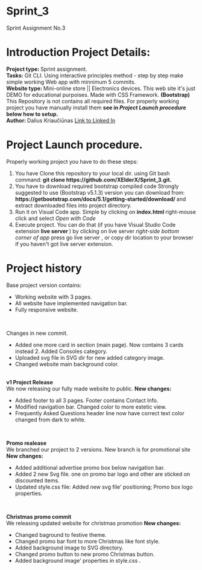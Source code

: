 # Sprint_3
Sprint Assignment No.3
##
<h1>Introduction Project Details: </h1>
<span><b>Project type: </b> Sprint assignment.  </span><br>
<span><b>Tasks: </b> Git CLI. Using interactive principles method - step by step make simple working Web app with minnimum 5 commits. </span> <br>
<span> <b> Website type: </b> Mini-online store || Electronics devices. This web site it's just DEMO for educational purpoises. Made with CSS Framework. <b>(Bootstrap)</b> </span> <br>
<span>This Repository is not contains all required files. For properly working project you have manually install them <b> see in <i>Project Launch procedure</i> below how to setup.</b> <br>
<span>
<span><strong>Author: </strong> Dalius Kriaučiūnas <a href="https://www.linkedin.com/in/dalius-kriauciunas/">Link to Linked In </a></span>

###
<h1> Project Launch procedure. </h1>
<span> Properly working project you have to do these steps: </span>
<ol>
  <li>You have Clone this repository to your local dir. using Git bash command:<b> git clone https://github.com/XElderX/Sprint_3.git.  </b> </li>
  <li>You have to download required bootstrap compiled code Strongly suggested to use (Bootstrap v5.1.3) version you can download from:<b> https://getbootstrap.com/docs/5.1/getting-started/download/ </b> and extract downloaded files into project directory. </li>
  <li>Run it on Visual Code app. Simple by clicking on <b> index.html </b> right-mouse click and select <i>Open with Code</i> </li>
  <li>Execute project. You can do that (if you have Visual Studio Code extension <b> live server </b> ) by clicking on live server <i> right-side bottom corner of app</i> press go live server </i>, or copy dir location to your browser if you haven't got live server extension.</li>
</ol>


####

<h1>Project history </h1>
<span> Base project version contains: </span>
<ul>
  <li>Working website with 3 pages. </li>
  <li>All website have implemented navigation bar. </li>
  <li>Fully responsive website.</li>
</ul>
<br>

<span> Changes in new commit. </span>
<ul>
  <li>Added one more card in section (main page). Now contains 3 cards instead 2. Added Consoles category. </li>
  <li>Uploaded svg file in SVG dir for new added category image.</li>
  <li>Changed website main background color.</li>
</ul>
<br>
<span> <strong> v1 Project Release </strong><br>
We now releasing our fully made website to public. <b>New changes: </b> </span><br>

<ul>
  <li>Added footer to all 3 pages. Footer contains Contact Info.</li>
  <li>Modified navigation bar. Changed color to more estetic view.</li>
  <li>Frequently Asked Questions header line now have correct text color changed from dark to white.</li>
</ul>
<br>

<span> <strong> Promo realease </strong><br>We branched our project to 2 versions. New branch is for promotional site <b>New changes: </b> </span><br>
<ul>
  <li>Added additional advertise promo box below navigation bar.</li>
  <li>Added 2 new Svg file. one on promo bar logo and other are sticked on discounted items. </li>
  <li>Updated style.css file: Added new svg file' positioning; Promo box logo properties.</li>
</ul>
<br>

<span> <strong> Christmas promo commit </strong><br>We releasing updated website for christmas promotion <b>New changes: </b> </span><br>
<ul>
  <li>Changed baground to festive theme.</li>
  <li>Changed promo bar font to more Christmas like font style. </li>
  <li>Added background image to SVG directory.</li>
  <li>Changed promo button to new promo Christmas button.</li>
  <li>Added background image' properties in style.css . </li>
</ul>
<br>

